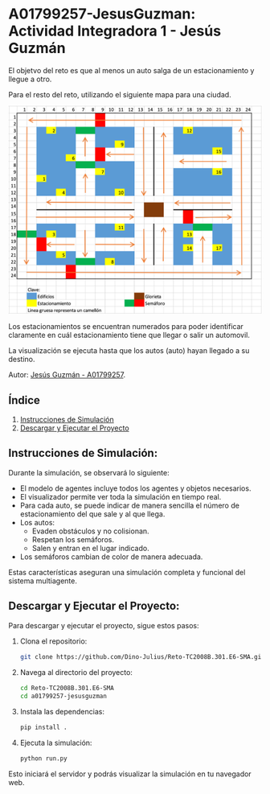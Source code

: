 A01799257-JesusGuzman: Actividad Integradora 1 - Jesús Guzmán
========================

El objetvo del reto es que al menos un auto salga de un estacionamiento y llegue a otro.

Para el resto del reto, utilizando el siguiente mapa para una ciudad.

![Mapa de la ciudad](../image.png)

Los estacionamientos se encuentran numerados para poder identificar claramente en cuál estacionamiento tiene que llegar o salir un automovil.

La visualización se ejecuta hasta que los autos (auto) hayan llegado a su destino.

Autor: [Jesús Guzmán - A01799257](https://github.com/XxCppSlayerxX).

## Índice

1. [Instrucciones de Simulación](#instrucciones-de-simulación)
2. [Descargar y Ejecutar el Proyecto](#descargar-y-ejecutar-el-proyecto)

## Instrucciones de Simulación:

Durante la simulación, se observará lo siguiente:

- El modelo de agentes incluye todos los agentes y objetos necesarios.
- El visualizador permite ver toda la simulación en tiempo real.
- Para cada auto, se puede indicar de manera sencilla el número de estacionamiento del que sale y al que llega.
- Los autos:
    - Evaden obstáculos y no colisionan.
    - Respetan los semáforos.
    - Salen y entran en el lugar indicado.
- Los semáforos cambian de color de manera adecuada.

Estas características aseguran una simulación completa y funcional del sistema multiagente.

## Descargar y Ejecutar el Proyecto:

Para descargar y ejecutar el proyecto, sigue estos pasos:

1. Clona el repositorio:
    ```sh
    git clone https://github.com/Dino-Julius/Reto-TC2008B.301.E6-SMA.git
    ```

2. Navega al directorio del proyecto:
    ```sh
    cd Reto-TC2008B.301.E6-SMA
    cd a01799257-jesusguzman
    ```

3. Instala las dependencias:
    ```sh
    pip install .
    ```

4. Ejecuta la simulación:
    ```sh
    python run.py
    ```

Esto iniciará el servidor y podrás visualizar la simulación en tu navegador web.
